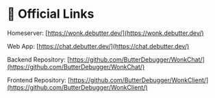 # 🔗 Official Links

Homeserver: [https://wonk.debutter.dev/](https://wonk.debutter.dev/)

Web App: [https://chat.debutter.dev/](https://chat.debutter.dev/)

Backend Repository: [https://github.com/ButterDebugger/WonkChat/](https://github.com/ButterDebugger/WonkChat/)

Frontend Repository: [https://github.com/ButterDebugger/WonkClient/](https://github.com/ButterDebugger/WonkClient/)
